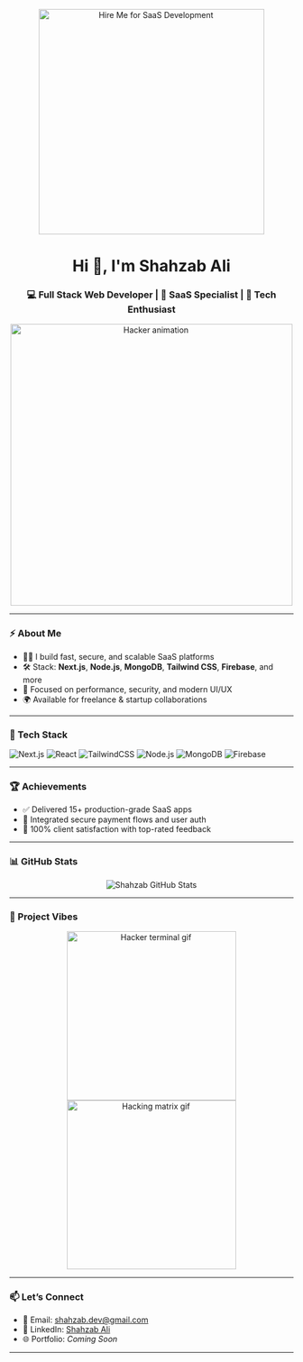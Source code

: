 <p align="center">
  <a href="https://shahzabdeveloper.pocketsflow.com/saas-dev" target="_blank">
    <img src="https://media.giphy.com/media/Y4ak9Ki2GZCbJxAnJD/giphy.gif" width="400" alt="Hire Me for SaaS Development">
  </a>
</p>

<h1 align="center">Hi 👋, I'm Shahzab Ali</h1>
<h3 align="center">💻 Full Stack Web Developer | 🚀 SaaS Specialist | 🧠 Tech Enthusiast</h3>

<p align="center">
  <img src="https://media.giphy.com/media/3o6ZtaO9BZHcOjmErm/giphy.gif" width="500" alt="Hacker animation">
</p>

---

### ⚡ About Me

- 👨‍💻 I build fast, secure, and scalable SaaS platforms  
- 🛠️ Stack: **Next.js**, **Node.js**, **MongoDB**, **Tailwind CSS**, **Firebase**, and more  
- 🔐 Focused on performance, security, and modern UI/UX  
- 🌍 Available for freelance & startup collaborations

---

### 🧰 Tech Stack

![Next.js](https://img.shields.io/badge/-Next.js-black?style=for-the-badge&logo=next.js)
![React](https://img.shields.io/badge/-React-61DAFB?style=for-the-badge&logo=react&logoColor=black)
![TailwindCSS](https://img.shields.io/badge/-Tailwind-38B2AC?style=for-the-badge&logo=tailwind-css&logoColor=white)
![Node.js](https://img.shields.io/badge/-Node.js-green?style=for-the-badge&logo=node.js)
![MongoDB](https://img.shields.io/badge/-MongoDB-4EA94B?style=for-the-badge&logo=mongodb&logoColor=white)
![Firebase](https://img.shields.io/badge/-Firebase-FFCA28?style=for-the-badge&logo=firebase)

---

### 🏆 Achievements

- ✅ Delivered 15+ production-grade SaaS apps  
- 🔐 Integrated secure payment flows and user auth  
- 💬 100% client satisfaction with top-rated feedback

---

### 📊 GitHub Stats

<p align="center">
  <img src="https://github-readme-stats.vercel.app/api?username=shahzabAli32423&show_icons=true&theme=dracula" alt="Shahzab GitHub Stats">
</p>

---

### 🧠 Project Vibes

<p align="center">
  <img src="https://media.giphy.com/media/TilmLMmWrRYYHjLfub/giphy.gif" width="300" alt="Hacker terminal gif">
  <img src="https://media.giphy.com/media/l3vR85PnGsBwu1PFK/giphy.gif" width="300" alt="Hacking matrix gif">
</p>

---

### 📫 Let’s Connect

- 📧 Email: shahzab.dev@gmail.com  
- 💼 LinkedIn: [Shahzab Ali](https://www.linkedin.com/in/shahzabAli)  
- 🌐 Portfolio: *Coming Soon*

---
